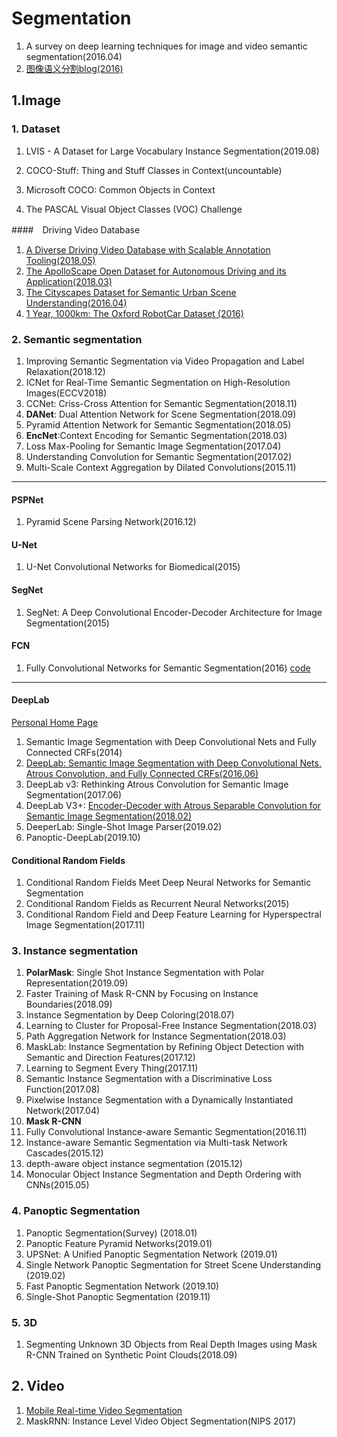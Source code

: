 # Segmentation

1. A survey on deep learning techniques for image and video semantic segmentation(2016.04)
2. [图像语义分割blog(2016)](https://mp.weixin.qq.com/s?__biz=MzA3MzI4MjgzMw==&mid=2650718688&idx=3&sn=45f0864bc58f08cf7fcb17c842e05d91&scene=0#rd)

## 1.Image
### 1. Dataset

1. LVIS - A Dataset for Large Vocabulary Instance Segmentation(2019.08)

2. COCO-Stuff: Thing and Stuff Classes in Context(uncountable)

3. Microsoft COCO: Common Objects in Context

4. The PASCAL Visual Object Classes (VOC) Challenge



####　Driving  Video Database 

   1. [A Diverse Driving Video Database with Scalable Annotation Tooling(2018.05)](https://bdd-data.berkeley.edu/)
   2. [The ApolloScape Open Dataset for Autonomous Driving and its Application(2018.03)](http://apolloscape.auto/#)
   3. [The Cityscapes Dataset for Semantic Urban Scene Understanding(2016.04)](https://www.cityscapes-dataset.com/)
   4. [ 1 Year, 1000km: The Oxford RobotCar Dataset (2016)](https://robotcar-dataset.robots.ox.ac.uk/)

### 2. Semantic segmentation

1. Improving Semantic Segmentation via Video Propagation and Label Relaxation(2018.12)
2. ICNet for Real-Time Semantic Segmentation on High-Resolution Images(ECCV2018)
3. CCNet: Criss-Cross Attention for Semantic Segmentation(2018.11)
4. **DANet**: Dual Attention Network for Scene Segmentation(2018.09)
5. Pyramid Attention Network for Semantic Segmentation(2018.05)
6. **EncNet**:Context Encoding for Semantic Segmentation(2018.03)
7. Loss Max-Pooling for Semantic Image Segmentation(2017.04)
8. Understanding Convolution for Semantic Segmentation(2017.02)
9. Multi-Scale Context Aggregation by Dilated Convolutions(2015.11)

---
#### PSPNet
1. Pyramid Scene Parsing Network(2016.12)

#### U-Net
1. U-Net Convolutional Networks for Biomedical(2015)
#### SegNet
1. SegNet: A Deep Convolutional Encoder-Decoder Architecture for Image Segmentation(2015)
#### FCN
1. Fully Convolutional Networks for Semantic Segmentation(2016) [code](https://github.com/shelhamer/fcn.berkeleyvision.org)

---
#### DeepLab

[Personal Home Page](http://liangchiehchen.com/)

1. Semantic Image Segmentation with Deep Convolutional Nets and Fully Connected CRFs(2014)
2. [DeepLab: Semantic Image Segmentation with Deep Convolutional Nets, Atrous Convolution, and Fully Connected CRFs(2016.06)](http://liangchiehchen.com/projects/DeepLab.html)
3. DeepLab v3: Rethinking Atrous Convolution for Semantic Image Segmentation(2017.06)
4. DeepLab V3+: [Encoder-Decoder with Atrous Separable Convolution for Semantic Image Segmentation(2018.02)](https://ai.googleblog.com/2018/03/semantic-image-segmentation-with.html)
5. DeeperLab: Single-Shot Image Parser(2019.02)
6. Panoptic-DeepLab(2019.10)

#### Conditional Random Fields

1. Conditional Random Fields Meet Deep Neural Networks for Semantic Segmentation
2. Conditional Random Fields as Recurrent Neural Networks(2015)
3. Conditional Random Field and Deep Feature Learning for Hyperspectral Image Segmentation(2017.11)   

### 3. Instance segmentation

1. **PolarMask**: Single Shot Instance Segmentation with Polar Representation(2019.09)
2. Faster Training of Mask R-CNN by Focusing on Instance Boundaries(2018.09)
3. Instance Segmentation by Deep Coloring(2018.07)
4. Learning to Cluster for Proposal-Free Instance Segmentation(2018.03)
5. Path Aggregation Network for Instance Segmentation(2018.03)
6. MaskLab: Instance Segmentation by Refining Object Detection with Semantic and Direction Features(2017.12)
7. Learning to Segment Every Thing(2017.11)
8. Semantic Instance Segmentation with a Discriminative Loss Function(2017.08)
9. Pixelwise Instance Segmentation with a Dynamically Instantiated Network(2017.04)
10. **Mask R-CNN**
11. Fully Convolutional Instance-aware Semantic Segmentation(2016.11)
12. Instance-aware Semantic Segmentation via Multi-task Network Cascades(2015.12)
13. depth-aware object instance segmentation (2015.12)
14. Monocular Object Instance Segmentation and Depth Ordering with CNNs(2015.05)

### 4. Panoptic Segmentation
1. Panoptic Segmentation(Survey)  (2018.01)
2. Panoptic Feature Pyramid Networks(2019.01)
3.  UPSNet: A Unified Panoptic Segmentation Network (2019.01)
4.  Single  Network  Panoptic  Segmentation  for  Street  Scene  Understanding (2019.02)
5.  Fast Panoptic Segmentation Network (2019.10)
6.  Single-Shot Panoptic Segmentation (2019.11)

### 5. 3D
1. Segmenting Unknown 3D Objects from Real Depth Images using Mask R-CNN Trained on Synthetic Point Clouds(2018.09)

## 2. Video
1. [Mobile Real-time Video Segmentation](https://ai.googleblog.com/2018/03/mobile-real-time-video-segmentation.html)
2. MaskRNN: Instance Level Video Object Segmentation(NIPS 2017)

